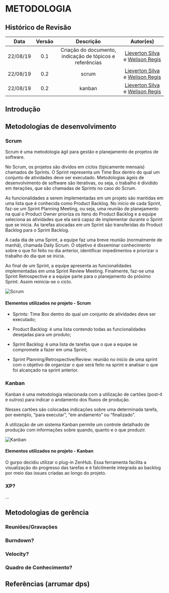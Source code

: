 # METODOLOGIA

## Histórico de Revisão

| Data | Versão | Descrição | Autor(es)|
|:----:|:------:|:---------:|:--------:|
| 22/08/19 | 0.1 |  Criação do documento, indicação de tópicos e referências | [Lieverton Silva](https://github.com/lievertom) e [Welison Regis](https://github.com/WelisonR) |
| 22/08/19 | 0.2 | scrum | [Lieverton Silva](https://github.com/lievertom) e [Welison Regis](https://github.com/WelisonR) |
| 22/08/19 | 0.2 | kanban | [Lieverton Silva](https://github.com/lievertom) e [Welison Regis](https://github.com/WelisonR) |

## Introdução




## Metodologias de desenvolvimento

### Scrum

Scrum é uma metodologia ágil para gestão e planejamento de projetos de software.

No Scrum, os projetos são dividos em ciclos (tipicamente mensais) chamados de Sprints. O Sprint representa um Time Box dentro do qual um conjunto de atividades deve ser executado. Metodologias ágeis de desenvolvimento de software são iterativas, ou seja, o trabalho é dividido em iterações, que são chamadas de Sprints no caso do Scrum.

As funcionalidades a serem implementadas em um projeto são mantidas em uma lista que é conhecida como Product Backlog. No início de cada Sprint, faz-se um Sprint Planning Meeting, ou seja, uma reunião de planejamento na qual o Product Owner prioriza os itens do Product Backlog e a equipe seleciona as atividades que ela será capaz de implementar durante o Sprint que se inicia. As tarefas alocadas em um Sprint são transferidas do Product Backlog para o Sprint Backlog.

A cada dia de uma Sprint, a equipe faz uma breve reunião (normalmente de manhã), chamada Daily Scrum. O objetivo é disseminar conhecimento sobre o que foi feito no dia anterior, identificar impedimentos e priorizar o trabalho do dia que se inicia.

Ao final de um Sprint, a equipe apresenta as funcionalidades implementadas em uma Sprint Review Meeting. Finalmente, faz-se uma Sprint Retrospective e a equipe parte para o planejamento do próximo Sprint. Assim reinicia-se o ciclo.

![Scrum](../assets/img/scrum.png)

#### Elementos utilizados no projeto - Scrum

- Sprints: Time Box dentro do qual um conjunto de atividades deve ser executado;

- Product Backlog: é uma lista contendo todas as funcionalidades desejadas para um produto;  

- Sprint Backlog:  é uma lista de tarefas que o que a equipe se compromete a fazer em uma Sprint;

- Sprint Planning/Retrospective/Review: reunião no início de uma sprint com o objetivo de organizar o que será feito na sprint e analisar o que foi alcançado na sprint anterior.

### Kanban

Kanban é uma metodologia relacionada com a utilização de cartões (post-it e outros) para indicar o andamento dos fluxos de produção.

Nesses cartões são colocadas indicações sobre uma determinada tarefa, por exemplo, “para executar”, “em andamento” ou “finalizado”.

A utilização de um sistema Kanban permite um controle detalhado de produção com informações sobre quando, quanto e o que produzir.

![Kanban](../assets/img/kanban.jpg)

#### Elementos utilizados no projeto - Kanban

O gurpo decidiu utilizar o plug-in ZenHub. Essa ferramenta facilita a visualização do progresso das tarefas e é falcilmente integrada ao backlog por meio das issues criadas ao longo do projeto.

### XP?


...

## Metodologias de gerência

### Reuniões/Gravações

### Burndown?

### Velocity?

### Quadro de Conhecimento?

## Referências (arrumar dps)


[^1]: https://www.desenvolvimentoagil.com.br/scrum/
[^2]: https://www.scrum.org/resources/what-is-scrum?gclid=Cj0KCQjw2K3rBRDiARIsAOFSW_52fpXNGTq1mgnD-SDUrsZ0msMVA6TIuqZ2fTb-6EXorIoPA_65L6waAkcXEALw_wcB

<!-- [^1]: https://translate-me.github.io/docs/metodologia/
[^2]: https://ads-unigrade-2019-1.github.io/Wiki/dinamica02/metodologia/
[^3]: https://desenhosoftware-2018-2.github.io/wiki/metodologiaDefinicoes -->
